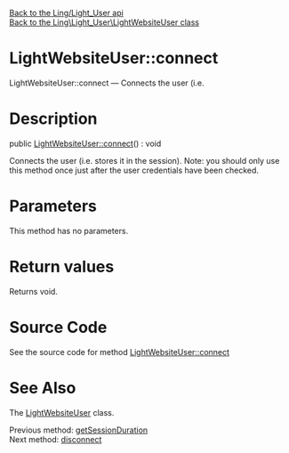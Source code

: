 [Back to the Ling/Light_User api](https://github.com/lingtalfi/Light_User/blob/master/doc/api/Ling/Light_User.md)<br>
[Back to the Ling\Light_User\LightWebsiteUser class](https://github.com/lingtalfi/Light_User/blob/master/doc/api/Ling/Light_User/LightWebsiteUser.md)


LightWebsiteUser::connect
================



LightWebsiteUser::connect — Connects the user (i.e.




Description
================


public [LightWebsiteUser::connect](https://github.com/lingtalfi/Light_User/blob/master/doc/api/Ling/Light_User/LightWebsiteUser/connect.md)() : void




Connects the user (i.e. stores it in the session).
Note: you should only use this method once just after the user credentials
have been checked.




Parameters
================

This method has no parameters.


Return values
================

Returns void.








Source Code
===========
See the source code for method [LightWebsiteUser::connect](https://github.com/lingtalfi/Light_User/blob/master/LightWebsiteUser.php#L211-L215)


See Also
================

The [LightWebsiteUser](https://github.com/lingtalfi/Light_User/blob/master/doc/api/Ling/Light_User/LightWebsiteUser.md) class.

Previous method: [getSessionDuration](https://github.com/lingtalfi/Light_User/blob/master/doc/api/Ling/Light_User/LightWebsiteUser/getSessionDuration.md)<br>Next method: [disconnect](https://github.com/lingtalfi/Light_User/blob/master/doc/api/Ling/Light_User/LightWebsiteUser/disconnect.md)<br>

